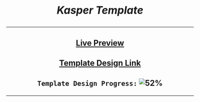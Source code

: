 # <p align="center"> **_Kasper Template_** </p>

---

## <p align="center">[Live Preview](https://georgebeshay.github.io/Kasper_Template_/)</p>

## <p align="center">[Template Design Link](https://www.graphberry.com/item/kasper-one-page-psd-template)</p>

## <p align="center">`Template Design Progress:` ![52%](https://progress-bar.dev/52?title=Progress)</p>

---
